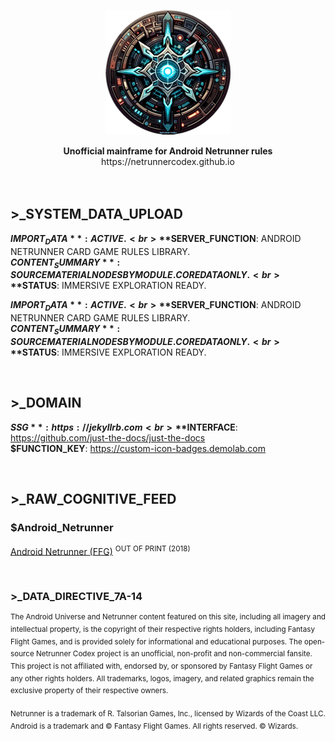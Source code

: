 <p align="center">
    <picture>
      <img alt="NIC" src="assets/images/netrunner-codex200.png" >
    </picture>
</p>

<p align="center">
<b>Unofficial mainframe for Android Netrunner rules</b>
<br>
https://netrunnercodex.github.io
<br><br>
    <picture>
<img src="https://custom-icon-badges.demolab.com/badge/Open_Source-Netrunner_Codex-royalblue?style=flat&logo=github" alt="" style="pointer-events: none;">
    </picture>
</p>

## >_SYSTEM_DATA_UPLOAD

**$IMPORT_DATA**: ACTIVE.<br>
**$SERVER_FUNCTION**: ANDROID NETRUNNER CARD GAME RULES LIBRARY.<br>
**$CONTENT_SUMMARY**: SOURCE MATERIAL NODES BY MODULE. CORE DATA ONLY.<br>
**$STATUS**: IMMERSIVE EXPLORATION READY.

**$IMPORT_DATA**: ACTIVE.<br>
**$SERVER_FUNCTION**: ANDROID NETRUNNER CARD GAME RULES LIBRARY.<br>
**$CONTENT_SUMMARY**: SOURCE MATERIAL NODES BY MODULE. CORE DATA ONLY.<br>
**$STATUS**: IMMERSIVE EXPLORATION READY.

<p><br></p>

## >_DOMAIN

**$SSG**: https://jekyllrb.com<br>
**$INTERFACE**: https://github.com/just-the-docs/just-the-docs<br>
**$FUNCTION_KEY**: https://custom-icon-badges.demolab.com

<p><br></p>

## >_RAW_COGNITIVE_FEED

### $Android_Netrunner

[Android Netrunner (FFG)](https://www.fantasyflightgames.com/en/products/android-netrunner-the-card-game) <sup>OUT OF PRINT (2018)</sup>

<p><br></p>

### >_DATA_DIRECTIVE_7A-14
<sup>The Android Universe and Netrunner content featured on this site, including all imagery and intellectual property, is the copyright of their respective rights holders, including Fantasy Flight Games, and is provided solely for informational and educational purposes. The open-source Netrunner Codex project is an unofficial, non-profit and non-commercial fansite. This project is not affiliated with, endorsed by, or sponsored by Fantasy Flight Games or any other rights holders. All trademarks, logos, imagery, and related graphics remain the exclusive property of their respective owners.
</sup>
<br><br>
<sup>
Netrunner is a trademark of R. Talsorian Games, Inc., licensed by Wizards of the Coast LLC. Android is a trademark and © Fantasy Flight Games. All rights reserved. © Wizards.
</sup>
